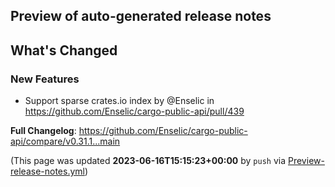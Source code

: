 ## Preview of auto-generated release notes
<!-- Release notes generated using configuration in .github/release.yml at main -->

## What's Changed
### New Features
* Support sparse crates.io index by @Enselic in https://github.com/Enselic/cargo-public-api/pull/439


**Full Changelog**: https://github.com/Enselic/cargo-public-api/compare/v0.31.1...main


(This page was updated **2023-06-16T15:15:23+00:00** by `push` via [Preview-release-notes.yml](https://github.com/Enselic/cargo-public-api/actions/runs/5291522803))
